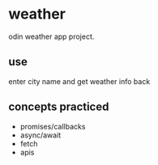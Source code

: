 # weather

odin weather app project.

## use
enter city name and get weather info back

## concepts practiced 
* promises/callbacks
* async/await
* fetch
* apis 
